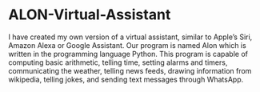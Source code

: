 # ALON-Virtual-Assistant

I have created my own version of a virtual assistant, similar to Apple’s Siri, Amazon Alexa or Google Assistant. Our program is named Alon which is written in the programming language Python. This program is capable of computing basic arithmetic, telling time, setting alarms and timers, communicating the weather, telling news feeds, drawing information from wikipedia, telling jokes, and sending text messages through WhatsApp.


